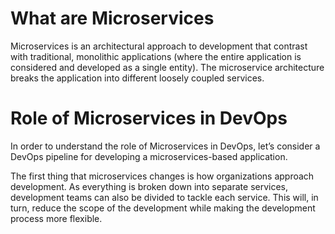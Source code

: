 # What are Microservices

Microservices is an architectural approach to development that contrast with traditional, monolithic applications (where the entire application is considered and developed as a single entity). The microservice architecture breaks the application into different loosely coupled services.

# Role of Microservices in DevOps

In order to understand the role of Microservices in DevOps, let’s consider a DevOps pipeline for developing a microservices-based application.

The first thing that microservices changes is how organizations approach development. As everything is broken down into separate services, development teams can also be divided to tackle each service. This will, in turn, reduce the scope of the development while making the development process more flexible.